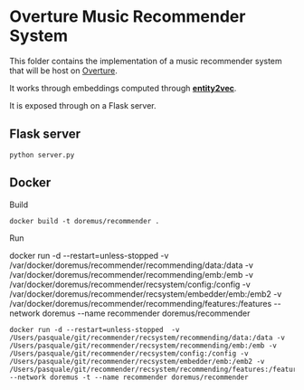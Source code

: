 Overture Music Recommender System
=================================

This folder contains the implementation of a music recommender system that will be host on [Overture](http://overture.doremus.org).

It works through embeddings computed through [__entity2vec__](https://github.com/MultimediaSemantics/entity2vec).

It is exposed through on a Flask server.

## Flask server

    python server.py

## Docker

Build

    docker build -t doremus/recommender .

Run

 docker run -d --restart=unless-stopped  -v /var/docker/doremus/recommender/recommending/data:/data -v /var/docker/doremus/recommender/recommending/emb:/emb -v /var/docker/doremus/recommender/recsystem/config:/config -v /var/docker/doremus/recommender/recsystem/embedder/emb:/emb2 -v /var/docker/doremus/recommender/recommending/features:/features --network doremus --name recommender doremus/recommender


    docker run -d --restart=unless-stopped  -v /Users/pasquale/git/recommender/recsystem/recommending/data:/data -v /Users/pasquale/git/recommender/recsystem/recommending/emb:/emb -v /Users/pasquale/git/recommender/recsystem/config:/config -v /Users/pasquale/git/recommender/recsystem/embedder/emb:/emb2 -v /Users/pasquale/git/recommender/recsystem/recommending/features:/features --network doremus -t --name recommender doremus/recommender
